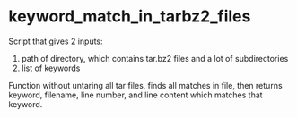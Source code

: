 # keyword_match_in_tarbz2_filesScript that gives 2 inputs:1. path of directory, which contains tar.bz2 files and a lot of subdirectories2. list of keywordsFunction without untaring all tar files, finds all matches in file, then returns keyword, filename, line number, and line content which matches that keyword.